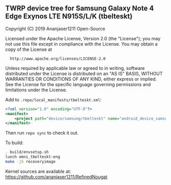 ## TWRP device tree for Samsung Galaxy Note 4 Edge Exynos LTE N915S/L/K (tbelteskt)

 Copyright (C) 2019 Ananjaser1211 Open-Source

 Licensed under the Apache License, Version 2.0 (the "License");
 you may not use this file except in compliance with the License.
 You may obtain a copy of the License at

      http://www.apache.org/licenses/LICENSE-2.0

 Unless required by applicable law or agreed to in writing, software
 distributed under the License is distributed on an "AS IS" BASIS,
 WITHOUT WARRANTIES OR CONDITIONS OF ANY KIND, either express or implied.
 See the License for the specific language governing permissions and
 limitations under the License.


Add to `.repo/local_manifests/tbelteskt.xml`:

```xml
<?xml version="1.0" encoding="UTF-8"?>
<manifest>
	<project path="device/samsung/tbelteskt" name="android_device_samsung_tbelteskt" remote="ananjaser1211" revision="twrp-7.1_tbelteskt" />
</manifest>
```

Then run `repo sync` to check it out.

To build:

```sh
. build/envsetup.sh
lunch omni_tbelteskt-eng
make -j5 recoveryimage
```

Kernel sources are available at: https://github.com/ananjaser1211/RefinedNougat

